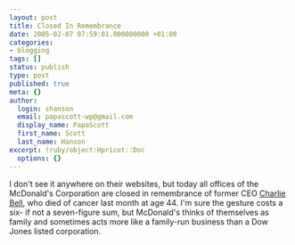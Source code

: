 ```yaml
---
layout: post
title: Closed In Remembrance
date: 2005-02-07 07:59:01.000000000 +01:00
categories:
- blogging
tags: []
status: publish
type: post
published: true
meta: {}
author:
  login: shanson
  email: papascott-wp@gmail.com
  display_name: PapaScott
  first_name: Scott
  last_name: Hanson
excerpt: !ruby/object:Hpricot::Doc
  options: {}
---
```

<p>I don't see it anywhere on their websites, but today all offices of the McDonald's Corporation are closed in remembrance of former CEO <a title="01/16/05 - McDonald's Former President and CEO Charlie Bell Dies of Cancer" href="http://www.mcdonalds.com/corp/news/corppr/cpr_01162005.html">Charlie Bell</a>, who died of cancer last month at age 44. I'm sure the gesture costs a six- if not a seven-figure sum, but McDonald's thinks of themselves as family and  sometimes acts more like a family-run business than a Dow Jones listed corporation.</p>
